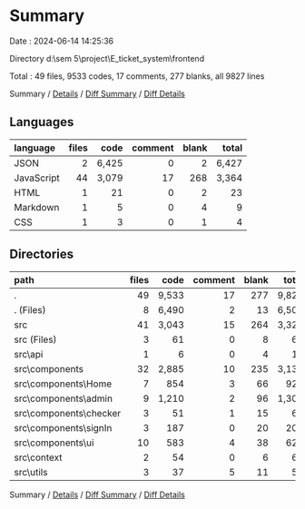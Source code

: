 # Summary

Date : 2024-06-14 14:25:36

Directory d:\\sem 5\\project\\E_ticket_system\\frontend

Total : 49 files,  9533 codes, 17 comments, 277 blanks, all 9827 lines

Summary / [Details](details.md) / [Diff Summary](diff.md) / [Diff Details](diff-details.md)

## Languages
| language | files | code | comment | blank | total |
| :--- | ---: | ---: | ---: | ---: | ---: |
| JSON | 2 | 6,425 | 0 | 2 | 6,427 |
| JavaScript | 44 | 3,079 | 17 | 268 | 3,364 |
| HTML | 1 | 21 | 0 | 2 | 23 |
| Markdown | 1 | 5 | 0 | 4 | 9 |
| CSS | 1 | 3 | 0 | 1 | 4 |

## Directories
| path | files | code | comment | blank | total |
| :--- | ---: | ---: | ---: | ---: | ---: |
| . | 49 | 9,533 | 17 | 277 | 9,827 |
| . (Files) | 8 | 6,490 | 2 | 13 | 6,505 |
| src | 41 | 3,043 | 15 | 264 | 3,322 |
| src (Files) | 3 | 61 | 0 | 8 | 69 |
| src\\api | 1 | 6 | 0 | 4 | 10 |
| src\\components | 32 | 2,885 | 10 | 235 | 3,130 |
| src\\components\\Home | 7 | 854 | 3 | 66 | 923 |
| src\\components\\admin | 9 | 1,210 | 2 | 96 | 1,308 |
| src\\components\\checker | 3 | 51 | 1 | 15 | 67 |
| src\\components\\signIn | 3 | 187 | 0 | 20 | 207 |
| src\\components\\ui | 10 | 583 | 4 | 38 | 625 |
| src\\context | 2 | 54 | 0 | 6 | 60 |
| src\\utils | 3 | 37 | 5 | 11 | 53 |

Summary / [Details](details.md) / [Diff Summary](diff.md) / [Diff Details](diff-details.md)